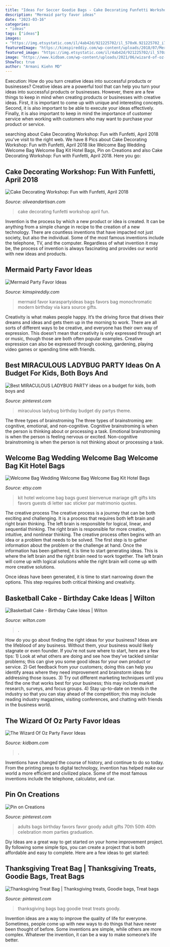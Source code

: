 ```yaml
---
title: "Ideas For Soccer Goodie Bags - Cake Decorating Funfetti Workshop April Fun"
description: "Mermaid party favor ideas"
date: "2023-03-16"
categories:
- "ideas"
tags: ["ideas"]
images:
- "https://img.etsystatic.com/il/4ab42d/921225702/il_570xN.921225702_i765.jpg?version=0"
featuredImage: "https://kimspireddiy.com/wp-content/uploads/2018/07/Mermaid-party-favor-bags.jpeg"
featured_image: "https://img.etsystatic.com/il/4ab42d/921225702/il_570xN.921225702_i765.jpg?version=0"
image: "https://www.kidbam.com/wp-content/uploads/2021/06/wizard-of-oz-party-favor-ideas-2.jpg"
ShowToc: true
author: "Armani Kiehn MD"
---
```



Execution: How do you turn creative ideas into successful products or businesses?
Creative ideas are a powerful tool that can help you turn your ideas into successful products or businesses. However, there are a few things to keep in mind when creating products or businesses with creative ideas. First, it is important to come up with unique and interesting concepts. Second, it is also important to be able to execute your ideas effectively. Finally, it is also important to keep in mind the importance of customer service when working with customers who may want to purchase your product or service.

	

		
searching about Cake Decorating Workshop: Fun with Funfetti, April 2018 you've visit to the right web. We have 8 Pics about Cake Decorating Workshop: Fun with Funfetti, April 2018 like Welcome Bag Wedding Welcome Bag Welcome Bag Kit Hotel Bags, Pin on Creations and also Cake Decorating Workshop: Fun with Funfetti, April 2018. Here you go:
		
    
## Cake Decorating Workshop: Fun With Funfetti, April 2018

<img loading=lazy src="https://i2.wp.com/www.oliveandartisan.com/wp-content/uploads/2018/03/IMG_8209-e1520904497231.jpg?resize=1080%2C1620&amp;ssl=1" onerror="this.onerror=null;this.src='https://tse3.mm.bing.net/th?id=OIP.kLOSESwsX72exzuxGOFT6AHaLH&amp;pid=15.1';" alt="Cake Decorating Workshop: Fun with Funfetti, April 2018">

_Source: oliveandartisan.com_

>cake decorating funfetti workshop april fun. 

	

Invention is the process by which a new product or idea is created. It can be anything from a simple change in recipe to the creation of a new technology. There are countless inventions that have impacted not just society, but also the individual. Some of the most famous inventions include the telephone, TV, and the computer. Regardless of what invention it may be, the process of invention is always fascinating and provides our world with new ideas and products.

    
## Mermaid Party Favor Ideas

<img loading=lazy src="https://kimspireddiy.com/wp-content/uploads/2018/07/Mermaid-party-favor-bags.jpeg" onerror="this.onerror=null;this.src='https://tse2.mm.bing.net/th?id=OIP.PsRVeaSYgHnE2gT5eEVZmwHaLH&amp;pid=15.1';" alt="Mermaid Party Favor Ideas">

_Source: kimspireddiy.com_

>mermaid favor karaspartyideas bags favors bag monochromatic modern birthday via kara source gifts. 

	

Creativity is what makes people happy. It’s the driving force that drives their dreams and ideas and gets them up in the morning to work. There are all sorts of different ways to be creative, and everyone has their own way of expression. This doesn’t mean that creativity is only expressed through art or music, though those are both often popular examples. Creative expression can also be expressed through cooking, gardening, playing video games or spending time with friends.

    
## Best MIRACULOUS LADYBUG PARTY Ideas On A Budget For Kids, Both Boys And

<img loading=lazy src="https://i.pinimg.com/736x/e7/dd/0e/e7dd0ec8fe20f7b97d6069e4b030f38d.jpg" onerror="this.onerror=null;this.src='https://tse4.mm.bing.net/th?id=OIP.SD0tC1FDA9TfcpVW4V4epAHaO0&amp;pid=15.1';" alt="Best MIRACULOUS LADYBUG PARTY ideas on a budget for kids, both boys and">

_Source: pinterest.com_

>miraculous ladybug birthday budget diy partys theme. 

	

The three types of brainstroming
The three types of brainstroming are: cognitive, emotional, and non-cognitive. Cognitive brainstroming is when the person is thinking about or processing a task. Emotional brainstroming is when the person is feeling nervous or excited. Non-cognitive brainstroming is when the person is not thinking about or processing a task.

    
## Welcome Bag Wedding Welcome Bag Welcome Bag Kit Hotel Bags

<img loading=lazy src="https://img.etsystatic.com/il/4ab42d/921225702/il_570xN.921225702_i765.jpg?version=0" onerror="this.onerror=null;this.src='https://tse2.mm.bing.net/th?id=OIP.6QPXjAfdKVKakrcQ7k92UAHaJ4&amp;pid=15.1';" alt="Welcome Bag Wedding Welcome Bag Welcome Bag Kit Hotel Bags">

_Source: etsy.com_

>kit hotel welcome bag bags guest bienvenue mariage gift gifts kits favors guests di letter sac sticker par matrimonio quotes. 

	

The creative process
The creative process is a journey that can be both exciting and challenging. It is a process that requires both left brain and right brain thinking. The left brain is responsible for logical, linear, and sequential thinking. The right brain is responsible for more creative, intuitive, and nonlinear thinking.
The creative process often begins with an idea or a problem that needs to be solved. The first step is to gather information about the problem or the challenge at hand. Once the information has been gathered, it is time to start generating ideas. This is where the left brain and the right brain need to work together. The left brain will come up with logical solutions while the right brain will come up with more creative solutions.

Once ideas have been generated, it is time to start narrowing down the options. This step requires both critical thinking and creativity.

    
## Basketball Cake - Birthday Cake Ideas | Wilton

<img loading=lazy src="https://www.wilton.com/dw/image/v2/AAWA_PRD/on/demandware.static/-/Sites-wilton-project-master/default/dwd5cf4aa4/images/project/WLPROJ-3014/WLPROJ-3014-basketball-cake-2.jpg?sw=1440&amp;sh=750&amp;sm=fit" onerror="this.onerror=null;this.src='https://tse3.mm.bing.net/th?id=OIP.Tn76ZFXqpoy5pLi4edQeXAHaHa&amp;pid=15.1';" alt="Basketball Cake - Birthday Cake Ideas | Wilton">

_Source: wilton.com_

>. 

	

How do you go about finding the right ideas for your business?
Ideas are the lifeblood of any business. Without them, your business would likely stagnate or even founder. If you're not sure where to start, here are a few tips: 1) Look at what others are doing and see how they've tackled similar problems; this can give you some good ideas for your own product or service. 2) Get feedback from your customers; doing this can help you identify areas where they need improvement and brainstorm ideas for addressing those issues. 3) Try out different marketing techniques until you find the one that works best for your business; this may include market research, surveys, and focus groups. 4) Stay up-to-date on trends in the industry so that you can stay ahead of the competition; this may include reading industry magazines, visiting conferences, and chatting with friends in the business world.

    
## The Wizard Of Oz Party Favor Ideas

<img loading=lazy src="https://www.kidbam.com/wp-content/uploads/2021/06/wizard-of-oz-party-favor-ideas-2.jpg" onerror="this.onerror=null;this.src='https://tse4.mm.bing.net/th?id=OIP.hvyvHHMR_E8DEA9BTJJ3xQHaPH&amp;pid=15.1';" alt="The Wizard Of Oz Party Favor Ideas">

_Source: kidbam.com_

>. 

	

Inventions have changed the course of history, and continue to do so today. From the printing press to digital technology, invention has helped make our world a more efficient and civilized place. Some of the most famous inventions include the telephone, calculator, and car.

    
## Pin On Creations

<img loading=lazy src="https://i.pinimg.com/736x/d6/96/4e/d6964e4fb238736c1525ae644a159fbb--graduation-celebration-graduation-ideas.jpg" onerror="this.onerror=null;this.src='https://tse2.mm.bing.net/th?id=OIP.lpvT1vzlx85FlJMnjq-aBQHaHa&amp;pid=15.1';" alt="Pin on Creations">

_Source: pinterest.com_

>adults bags birthday favors favor goody adult gifts 70th 50th 40th celebration mom parties graduation. 

	

Diy Ideas are a great way to get started on your home improvement project. By following some simple tips, you can create a project that is both affordable and easy to complete. Here are a few ideas to get started: 

    
## Thanksgiving Treat Bag | Thanksgiving Treats, Goodie Bags, Treat Bags

<img loading=lazy src="https://i.pinimg.com/originals/18/a3/a7/18a3a7c7e2ee64ab98e2acae0d41a200.jpg" onerror="this.onerror=null;this.src='https://tse2.mm.bing.net/th?id=OIP.kmnOiq-w0ot3Jm3hdr5mlAHaJ4&amp;pid=15.1';" alt="Thanksgiving Treat Bag | Thanksgiving treats, Goodie bags, Treat bags">

_Source: pinterest.com_

>thanksgiving bags bag goodie treat treats goody. 

	

Invention ideas are a way to improve the quality of life for everyone. Sometimes, people come up with new ways to do things that have never been thought of before. Some inventions are simple, while others are more complex. Whatever the invention, it can be a way to make someone’s life better.


